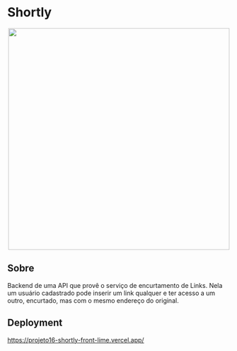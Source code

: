 # Shortly

<div align="center">
<img src = "https://user-images.githubusercontent.com/83621608/201531002-5ccf43ed-5c8c-4935-a27d-bba5ffaf1e76.png" width="500" align="middle"/>
</div>

## Sobre
Backend de uma API que provê o serviço de encurtamento de Links. Nela um usuário cadastrado pode
inserir um link qualquer e ter acesso a um outro, encurtado, mas com o mesmo endereço do
original.

## Deployment
https://projeto16-shortly-front-lime.vercel.app/
